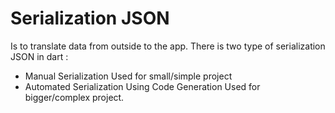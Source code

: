 # Serialization JSON
Is to translate data from outside to the app. 
There is two type of serialization JSON in dart :
- Manual Serialization
  Used for small/simple project
- Automated Serialization Using Code Generation
  Used for bigger/complex project.



